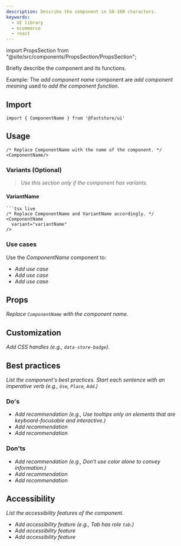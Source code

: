 ```yaml
---
description: Describe the component in 50-160 characters.
keywords:
  - UI library
  - ecommerce
  - react
---
```


import PropsSection from "@site/src/components/PropsSection/PropsSection";

Briefly describe the component and its functions. 

Example: The *add component name* component are *add component meaning* used to *add the component function*.

## Import

```tsx
import { ComponentName } from '@faststore/ui'
```
## Usage

```tsx live
/* Replace ComponentName with the name of the component. */
<ComponentName/>
```
### Variants (Optional)

> *Use this section only if the component has variants.*
#### VariantName

```tsx live
```tsx live
/* Replace ComponentName and VariantName accordingly. */
<ComponentName
  variant="variantName"
/>
```

### Use cases

Use the *ComponentName* component to:

- *Add use case*
- *Add use case*
- *Add use case*

## Props

*Replace `ComponentName` with the component name.*

<PropsSection name="ComponentName" />

## Customization

*Add CSS handles (e.g., `data-store-badge`).*

## Best practices

*List the component's best practices. Start each sentence with an imperative verb (e.g., `Use`, `Place`, `Add`.)*

### Do's

- *Add recommendation (e.g., Use tooltips only on elements that are keyboard-focusable and interactive.)*
- *Add recommendation*
- *Add recommendation*

### Don'ts

- *Add recommendation (e.g., Don't use color alone to convey information.)*
- *Add recommendation*
- *Add recommendation*

## Accessibility

*List the accessibility features of the component.*

- *Add accessibility feature (e.g., Tab has role `tab`.)*
- *Add accessibility feature*
- *Add accessibility feature*

